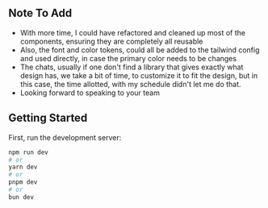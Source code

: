 ## Note To Add

- With more time, I could have refactored and cleaned up most of the components, ensuring they are completely all reusable
- Also, the font and color tokens, could all be added to the tailwind config and used directly, in case the primary color needs to be changes
- The chats, usually if one don't find a library that gives exactly what design has, we take a bit of time, to customize it to fit the design, but in this case, the time allotted, with my schedule didn't let me do that.
- Looking forward to speaking to your team

## Getting Started

First, run the development server:

```bash
npm run dev
# or
yarn dev
# or
pnpm dev
# or
bun dev
```
